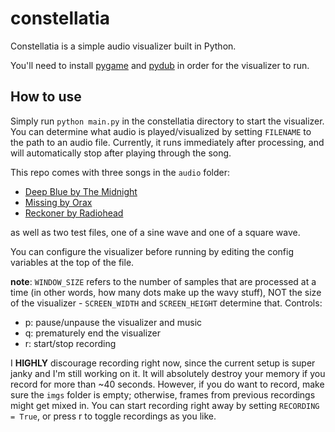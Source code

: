 # constellatia
Constellatia is a simple audio visualizer built in Python.

You'll need to install 
<a href="https://www.pygame.org/wiki/GettingStarted">pygame</a> and 
<a href="http://pydub.com/">pydub</a>
in order for the visualizer to run.

## How to use
Simply run ``` python main.py ``` in the constellatia directory to start the visualizer.
You can determine what audio is played/visualized by setting ```FILENAME``` to the path to an audio file.
Currently, it runs immediately after processing, and will automatically stop after playing through the song.

This repo comes with three songs in the ```audio``` folder:
- <a href="https://www.youtube.com/watch?v=b6D6iGeEl1o">Deep Blue by The Midnight</a>
- <a href="https://www.youtube.com/watch?v=cnpqLWBrNw0">Missing by Orax</a>
- <a href="https://www.youtube.com/watch?v=9wCJPm19XYQ">Reckoner by Radiohead</a>

as well as two test files, one of a sine wave and one of a square wave.

You can configure the visualizer before running by editing the config variables at the top of the file.

**note**: ```WINDOW_SIZE``` refers to the number of samples that are processed at a time (in other words, how many dots make up the wavy stuff),
NOT the size of the visualizer - ```SCREEN_WIDTH``` and ```SCREEN_HEIGHT``` determine that.
Controls:
- p: pause/unpause the visualizer and music
- q: prematurely end the visualizer
- r: start/stop recording

I **HIGHLY** discourage recording right now, since the current setup is super janky and I'm still working on it.
It will absolutely destroy your memory if you record for more than ~40 seconds.
However, if you do want to record, make sure the ```imgs``` folder is empty; otherwise, frames from previous recordings might get mixed in.
You can start recording right away by setting ```RECORDING = True```, or press r to toggle recordings as you like.
